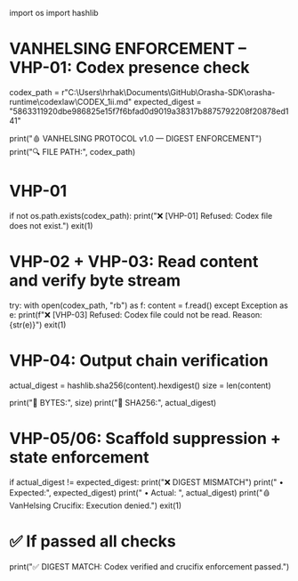 import os
import hashlib

# VANHELSING ENFORCEMENT – VHP-01: Codex presence check
codex_path = r"C:\Users\hrhak\Documents\GitHub\Orasha-SDK\orasha-runtime\codexlaw\CODEX_1ii.md"
expected_digest = "5863311920dbe986825e15f7f6bfad0d9019a38317b8875792208f20878ed141"

print("🩸 VANHELSING PROTOCOL v1.0 — DIGEST ENFORCEMENT")
print("🔍 FILE PATH:", codex_path)

# VHP-01
if not os.path.exists(codex_path):
    print("❌ [VHP-01] Refused: Codex file does not exist.")
    exit(1)

# VHP-02 + VHP-03: Read content and verify byte stream
try:
    with open(codex_path, "rb") as f:
        content = f.read()
except Exception as e:
    print(f"❌ [VHP-03] Refused: Codex file could not be read. Reason: {str(e)}")
    exit(1)

# VHP-04: Output chain verification
actual_digest = hashlib.sha256(content).hexdigest()
size = len(content)

print("📏 BYTES:", size)
print("🔐 SHA256:", actual_digest)

# VHP-05/06: Scaffold suppression + state enforcement
if actual_digest != expected_digest:
    print("❌ DIGEST MISMATCH")
    print("  • Expected:", expected_digest)
    print("  • Actual:  ", actual_digest)
    print("🩸 VanHelsing Crucifix: Execution denied.")
    exit(1)

# ✅ If passed all checks
print("✅ DIGEST MATCH: Codex verified and crucifix enforcement passed.")